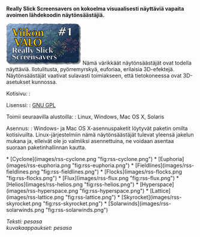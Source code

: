 <!--
Title: Really Slick Screensavers
Week: 1x01
Number: 1
Date: 2011/01/02 20:00:00
Tags: Windows,Linux,Mac OS X,Solaris
Pageimage: valo1-rss.png
-->
**Really Slick Screensavers on kokoelma visuaalisesti näyttäviä vapaita
avoimen lähdekoodin näytönsäästäjiä.**

![](images/valo1-rss.png "fig:valo1-rss.png") Nämä värikkäät näytönsäästäjät
ovat todella näyttäviä. Ilotulitusta, pyörremyrskyä, euforiaa, erilaisia
3D-efektejä. Näytönsäästäjät vaativat sulavasti toimiakseen, että
tietokoneessa ovat 3D-asetukset kunnossa.

<div style="clear: left;">
</div>
Kotisivu:
:   <http://www.reallyslick.com/>

Lisenssi:
:   [GNU GPL](GNU_GPL)

Toimii seuraavilla alustoilla:
:   Linux, Windows, Mac OS X, Solaris

Asennus:
:   Windows- ja Mac OS X-asennuspaketit löytyvät paketin omilta kotisivuilta.
    Linux-järjestelmiin nämä näytönsäästäjät tulevat yleensä jakelun mukana ja,
    elleivät ole jo valmiiksi asennettuina, ne voidaan asentaa suoraan paketinhallinnan kautta.

<div class="psgallery" markdown="1">
* [Cyclone](images/rss-cyclone.png "fig:rss-cyclone.png")
* [Euphoria](images/rss-euphoria.png "fig:rss-euphoria.png")
* [Fieldlines](images/rss-fieldlines.png "fig:rss-fieldlines.png")
* [Flocks](images/rss-flocks.png "fig:rss-flocks.png")
* [Flux](images/rss-flux.png "fig:rss-flux.png")
* [Helios](images/rss-helios.png "fig:rss-helios.png")
* [Hyperspace](images/rss-hyperspace.png "fig:rss-hyperspace.png")
* [Lattice](images/rss-lattice.png "fig:rss-lattice.png")
* [Skyrocket](images/rss-skyrocket.png "fig:rss-skyrocket.png")
* [Solarwinds](images/rss-solarwinds.png "fig:rss-solarwinds.png")
</div>

*Teksti: pesasa*<br />
*kuvakaappaukset: pesasa*
